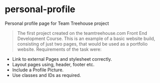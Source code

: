 # personal-profile
Personal profile page for Team Treehouse project

> The first project created on the teamtreehouse.com Front End Development Course.
	This is an example of a basic website build, consisting of just two pages, that would be used as a portfolio website.
  Requirements of the task were:
  - Link to external Pages and stylesheet correctly.
  - Layout pages using, header, footer etc.
  - Include a Profile Picture.
  - Use classes and IDs as required.
